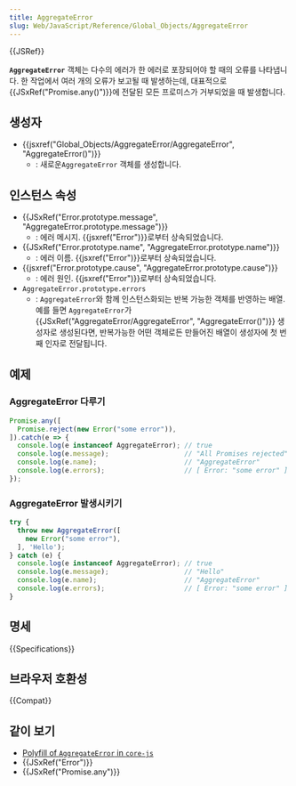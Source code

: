 ```yaml
---
title: AggregateError
slug: Web/JavaScript/Reference/Global_Objects/AggregateError
---
```


{{JSRef}}

**`AggregateError`** 객체는 다수의 에러가 한 에러로 포장되어야 할 때의 오류를 나타냅니다. 한 작업에서 여러 개의 오류가
보고될 때 발생하는데, 대표적으로 {{JSxRef("Promise.any()")}}에 전달된 모든 프로미스가 거부되었을 때 발생합니다.

## 생성자

- {{jsxref("Global_Objects/AggregateError/AggregateError", "AggregateError()")}}
  - : 새로운`AggregateError` 객체를 생성합니다.

## 인스턴스 속성

- {{JSxRef("Error.prototype.message", "AggregateError.prototype.message")}}
  - : 에러 메시지. {{jsxref("Error")}}로부터 상속되었습니다.
- {{JSxRef("Error.prototype.name", "AggregateError.prototype.name")}}
  - : 에러 이름. {{jsxref("Error")}}로부터 상속되었습니다.
- {{jsxref("Error.prototype.cause", "AggregateError.prototype.cause")}}
  - : 에러 원인. {{jsxref("Error")}}로부터 상속되었습니다.
- `AggregateError.prototype.errors`
  - : `AggregateError`와 함께 인스턴스화되는 반복 가능한 객체를 반영하는 배열. 예를 들면 `AggregateError`가
    {{JSxRef("AggregateError/AggregateError", "AggregateError()")}} 생성자로 생성된다면,
    반복가능한 어떤 객체로든 만들어진 배열이 생성자에 첫 번째 인자로 전달됩니다.

## 예제

### AggregateError 다루기

```js
Promise.any([
  Promise.reject(new Error("some error")),
]).catch(e => {
  console.log(e instanceof AggregateError); // true
  console.log(e.message);                   // "All Promises rejected"
  console.log(e.name);                      // "AggregateError"
  console.log(e.errors);                    // [ Error: "some error" ]
});
```

### AggregateError 발생시키기

```js
try {
  throw new AggregateError([
    new Error("some error"),
  ], 'Hello');
} catch (e) {
  console.log(e instanceof AggregateError); // true
  console.log(e.message);                   // "Hello"
  console.log(e.name);                      // "AggregateError"
  console.log(e.errors);                    // [ Error: "some error" ]
}
```

## 명세

{{Specifications}}

## 브라우저 호환성

{{Compat}}

## 같이 보기

- [Polyfill of `AggregateError` in `core-js`](https://github.com/zloirock/core-js#ecmascript-promise)
- {{JSxRef("Error")}}
- {{JSxRef("Promise.any")}}
